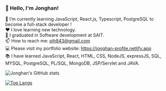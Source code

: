 ### 👋 Hello, I'm Jonghan!

🌱 I’m currently learning JavaScript, React.js, Typescript, PostgreSQL to become a full-stack developer !   
❤️ I love learning new technology.  
📝 I graduated in Software development at SAIT.  
📫 How to reach me: pjh843@gmail.com  
💻 Please visit my portfolio website: https://jonghan-profile.netlify.app   
📚 I have learned JavaScript, React, HTML, CSS, NodeJS, expressJS, SQL, MYSQL, PostgreSQL, PL/SQL, MongoDB, JSP/Servlet and JAVA.

![Jonghan's GitHub stats](https://github-readme-stats.vercel.app/api?username=Jonghan-park&count_private=true&show_icons=true&theme=radical)  

[![Top Langs](https://github-readme-stats.vercel.app/api/top-langs/?username=Jonghan-park&theme=radical&layout=compact)](https://github.com/Jonghan-park/github-readme-stats)

<!--

- 🔭 I’m currently working on ...
- 🌱 I’m currently learning ...
- 👯 I’m looking to collaborate on ...
- 🤔 I’m looking for help with ...
- 💬 Ask me about ...
- 📫 How to reach me: ...
- 😄 Pronouns: ...
- ⚡ Fun fact: ...
-->
 
